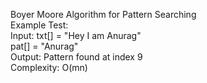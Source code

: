 Boyer Moore Algorithm for Pattern Searching</br>
Example Test:</br>
Input:  txt[] = "Hey I am Anurag"</br>
        pat[] = "Anurag"</br>
Output: Pattern found at index 9</br>
Complexity: O(mn)
